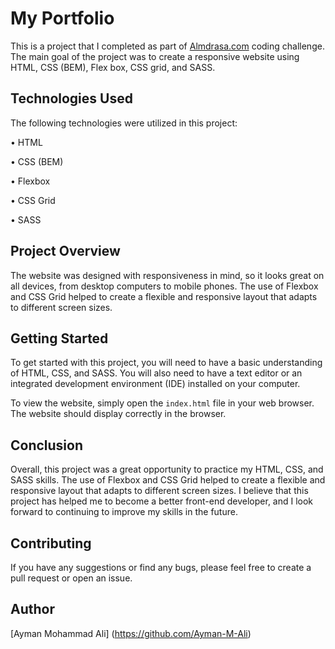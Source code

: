 # My Portfolio

This is a project that I completed as part of [Almdrasa.com](https://almdrasa.com/)
 coding challenge. The main goal of the project was to create a responsive website using HTML, CSS (BEM), Flex box, CSS grid, and SASS.

## Technologies Used

The following technologies were utilized in this project:

•  HTML

•  CSS (BEM)

•  Flexbox

•  CSS Grid

•  SASS


## Project Overview

The website was designed with responsiveness in mind, so it looks great on all devices, from desktop computers to mobile phones. The use of Flexbox and CSS Grid helped to create a flexible and responsive layout that adapts to different screen sizes.

## Getting Started

To get started with this project, you will need to have a basic understanding of HTML, CSS, and SASS. You will also need to have a text editor or an integrated development environment (IDE) installed on your computer.

To view the website, simply open the `index.html` file in your web browser. The website should display correctly in the browser.

## Conclusion

Overall, this project was a great opportunity to practice my HTML, CSS, and SASS skills. The use of Flexbox and CSS Grid helped to create a flexible and responsive layout that adapts to different screen sizes. I believe that this project has helped me to become a better front-end developer, and I look forward to continuing to improve my skills in the future.

## Contributing
If you have any suggestions or find any bugs, please feel free to create a pull request or open an issue.

## Author
[Ayman Mohammad Ali] (https://github.com/Ayman-M-Ali)
